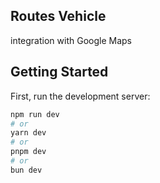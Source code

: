 ## Routes Vehicle

integration with Google Maps

## Getting Started

First, run the development server:

```bash
npm run dev
# or
yarn dev
# or
pnpm dev
# or
bun dev
```


